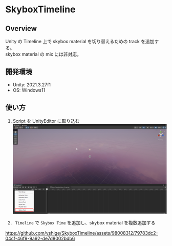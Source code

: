 # SkyboxTimeline

## Overview

Unity の Timeline 上で skybox material を切り替えるための track を追加する。  
skybox material の mix には非対応。

## 開発環境

-   Unity: 2021.3.27f1
-   OS: Windows11

## 使い方

1. Script を UnityEditor に取り込む
   ![](./images/1.png)

2. ` Timeline` で `Skybox Time` を追加し、skybox material を複数追加する


https://github.com/vshige/SkyboxTimeline/assets/98008312/79783dc2-04cf-46f9-9a92-de7d8002bdb6

